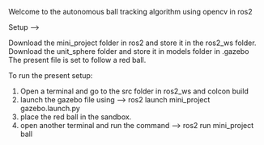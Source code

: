 Welcome to the autonomous ball tracking algorithm using opencv in ros2

Setup --> 

Download the mini_project folder in ros2 and store it in the ros2_ws folder. 
Download the unit_sphere folder and store it in models folder in .gazebo 
The present file is set to follow a red ball. 

To run the present setup: 
1) Open a terminal and go to the src folder in ros2_ws and colcon build
2) launch the gazebo file using -->  ros2 launch mini_project gazebo.launch.py
3) place the red ball in the sandbox.
4) open another terminal and run the command --> ros2 run mini_project ball

